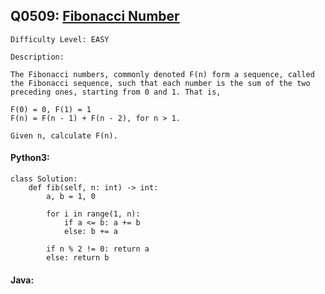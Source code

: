 ## Q0509: [Fibonacci Number](https://leetcode.com/problems/fibonacci-number/)

```
Difficulty Level: EASY
```

```
Description:

The Fibonacci numbers, commonly denoted F(n) form a sequence, called the Fibonacci sequence, such that each number is the sum of the two preceding ones, starting from 0 and 1. That is,

F(0) = 0, F(1) = 1
F(n) = F(n - 1) + F(n - 2), for n > 1.

Given n, calculate F(n).
```

#### Python3:

```
class Solution:
    def fib(self, n: int) -> int:
        a, b = 1, 0

        for i in range(1, n):
            if a <= b: a += b
            else: b += a

        if n % 2 != 0: return a
        else: return b
```

#### Java:

```

```